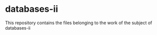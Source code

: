 # databases-ii
This repository contains the files belonging to the work of the subject of databases-ii
